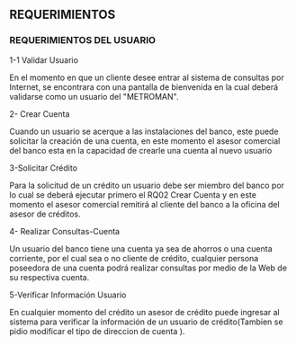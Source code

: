 ## REQUERIMIENTOS 

### REQUERIMIENTOS DEL USUARIO 

1-1 Validar Usuario

En el momento en que un cliente desee entrar al sistema de consultas por Internet, se encontrara con una pantalla de bienvenida en la cual deberá validarse como un usuario del "METROMAN". 

2- Crear Cuenta

Cuando un usuario se acerque a las instalaciones del banco, este puede solicitar la creación de una cuenta, en este momento el asesor comercial del banco esta en la capacidad de crearle una cuenta al nuevo usuario

3-Solicitar Crédito

Para la solicitud de un crédito un usuario debe ser miembro del banco por lo cual se deberá ejecutar primero el RQ02 Crear Cuenta y en este momento el asesor comercial remitirá al cliente del banco a la oficina del asesor de créditos. 

4- Realizar Consultas-Cuenta

Un usuario del banco tiene una cuenta ya sea de ahorros o una cuenta corriente, por el cual sea
o no cliente de crédito, cualquier persona poseedora de una cuenta podrá realizar consultas
por medio de la Web de su respectiva cuenta.

5-Verificar Información Usuario

En cualquier momento del crédito un asesor de crédito puede ingresar al sistema para verificar la información de un usuario de crédito(Tambien se pidio modificar el tipo de direccion de cuenta ).

